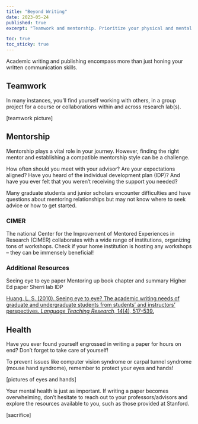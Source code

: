 ```yaml
---
title: "Beyond Writing"
date: 2023-05-24
published: true
excerpt: "Teamwork and mentorship. Prioritize your physical and mental health!"

toc: true
toc_sticky: true
---
```


Academic writing and publishing encompass more than just honing your written communication skills.

## Teamwork

In many instances, you’ll find yourself working with others, in a group project for a course or collaborations within and across research lab(s).

[teamwork picture]

## Mentorship

Mentorship plays a vital role in your journey. However, finding the right mentor and establishing a compatible mentorship style can be a challenge.

How often should you meet with your advisor? Are your expectations aligned? Have you heard of the individual development plan (IDP)? And have you ever felt that you weren’t receiving the support you needed?

Many graduate students and junior scholars encounter difficulties and have questions about mentoring relationships but may not know where to seek advice or how to get started.

### CIMER

The national Center for the Improvement of Mentored Experiences in Research (CIMER) collaborates with a wide range of institutions, organizing tons of workshops. Check if your home institution is hosting any workshops – they can be immensely beneficial!

### Additional Resources

Seeing eye to eye paper
Mentoring up book chapter and summary
Higher Ed paper
Sherri lab IDP

<a href="https://journals.sagepub.com/doi/pdf/10.1177/1362168810375372">Huang, L. S. (2010). Seeing eye to eye? The academic writing needs of graduate and undergraduate students from students’ and instructors’ perspectives. *Language Teaching Research, 14*(4), 517-539.</a>

## Health

Have you ever found yourself engrossed in writing a paper for hours on end? Don’t forget to take care of yourself!

To prevent issues like computer vision syndrome or carpal tunnel syndrome (mouse hand syndrome), remember to protect your eyes and hands!

[pictures of eyes and hands]

Your mental health is just as important. If writing a paper becomes overwhelming, don’t hesitate to reach out to your professors/advisors and explore the resources available to you, such as those provided at Stanford.

[sacrifice]
